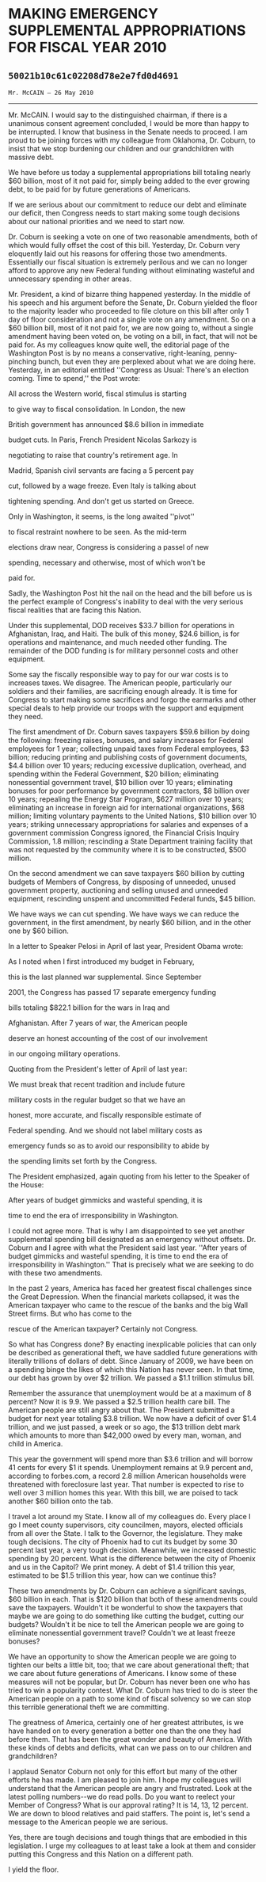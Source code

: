 # MAKING EMERGENCY SUPPLEMENTAL APPROPRIATIONS FOR FISCAL YEAR 2010
## `50021b10c61c02208d78e2e7fd0d4691`
`Mr. McCAIN — 26 May 2010`

---


Mr. McCAIN. I would say to the distinguished chairman, if there is a 
unanimous consent agreement concluded, I would be more than happy to be 
interrupted. I know that business in the Senate needs to proceed. I am 
proud to be joining forces with my colleague from Oklahoma, Dr. Coburn, 
to insist that we stop burdening our children and our grandchildren 
with massive debt.

We have before us today a supplemental appropriations bill totaling 
nearly $60 billion, most of it not paid for, simply being added to the 
ever growing debt, to be paid for by future generations of Americans.

If we are serious about our commitment to reduce our debt and 
eliminate our deficit, then Congress needs to start making some tough 
decisions about our national priorities and we need to start now.

Dr. Coburn is seeking a vote on one of two reasonable amendments, 
both of which would fully offset the cost of this bill. Yesterday, Dr. 
Coburn very eloquently laid out his reasons for offering those two 
amendments. Essentially our fiscal situation is extremely perilous and 
we can no longer afford to approve any new Federal funding without 
eliminating wasteful and unnecessary spending in other areas.

Mr. President, a kind of bizarre thing happened yesterday. In the 
middle of his speech and his argument before the Senate, Dr. Coburn 
yielded the floor to the majority leader who proceeded to file cloture 
on this bill after only 1 day of floor consideration and not a single 
vote on any amendment. So on a $60 billion bill, most of it not paid 
for, we are now going to, without a single amendment having been voted 
on, be voting on a bill, in fact, that will not be paid for. As my 
colleagues know quite well, the editorial page of the Washington Post 
is by no means a conservative, right-leaning, penny-pinching bunch, but 
even they are perplexed about what we are doing here. Yesterday, in an 
editorial entitled ''Congress as Usual: There's an election coming. 
Time to spend,'' the Post wrote:




 All across the Western world, fiscal stimulus is starting 


 to give way to fiscal consolidation. In London, the new 


 British government has announced $8.6 billion in immediate 


 budget cuts. In Paris, French President Nicolas Sarkozy is 


 negotiating to raise that country's retirement age. In 


 Madrid, Spanish civil servants are facing a 5 percent pay 


 cut, followed by a wage freeze. Even Italy is talking about 


 tightening spending. And don't get us started on Greece.



 Only in Washington, it seems, is the long awaited ''pivot'' 


 to fiscal restraint nowhere to be seen. As the mid-term 


 elections draw near, Congress is considering a passel of new 


 spending, necessary and otherwise, most of which won't be 


 paid for.


Sadly, the Washington Post hit the nail on the head and the bill 
before us is the perfect example of Congress's inability to deal with 
the very serious fiscal realities that are facing this Nation.

Under this supplemental, DOD receives $33.7 billion for operations in 
Afghanistan, Iraq, and Haiti. The bulk of this money, $24.6 billion, is 
for operations and maintenance, and much needed other funding. The 
remainder of the DOD funding is for military personnel costs and other 
equipment.

Some say the fiscally responsible way to pay for our war costs is to 
increases taxes. We disagree. The American people, particularly our 
soldiers and their families, are sacrificing enough already. It is time 
for Congress to start making some sacrifices and forgo the earmarks and 
other special deals to help provide our troops with the support and 
equipment they need.

The first amendment of Dr. Coburn saves taxpayers $59.6 billion by 
doing the following: freezing raises, bonuses, and salary increases for 
Federal employees for 1 year; collecting unpaid taxes from Federal 
employees, $3 billion; reducing printing and publishing costs of 
government documents, $4.4 billion over 10 years; reducing excessive 
duplication, overhead, and spending within the Federal Government, $20 
billion; eliminating nonessential government travel, $10 billion over 
10 years; eliminating bonuses for poor performance by government 
contractors, $8 billion over 10 years; repealing the Energy Star 
Program, $627 million over 10 years; eliminating an increase in foreign 
aid for international organizations, $68 million; limiting voluntary 
payments to the United Nations, $10 billion over 10 years; striking 
unnecessary appropriations for salaries and expenses of a government 
commission Congress ignored, the Financial Crisis Inquiry Commission, 
1.8 million; rescinding a State Department training facility that was 
not requested by the community where it is to be constructed, $500 
million.

On the second amendment we can save taxpayers $60 billion by cutting 
budgets of Members of Congress, by disposing of unneeded, unused 
government property, auctioning and selling unused and unneeded 
equipment, rescinding unspent and uncommitted Federal funds, $45 
billion.

We have ways we can cut spending. We have ways we can reduce the 
government, in the first amendment, by nearly $60 billion, and in the 
other one by $60 billion.

In a letter to Speaker Pelosi in April of last year, President Obama 
wrote:




 As I noted when I first introduced my budget in February, 


 this is the last planned war supplemental. Since September 


 2001, the Congress has passed 17 separate emergency funding 


 bills totaling $822.1 billion for the wars in Iraq and 


 Afghanistan. After 7 years of war, the American people 


 deserve an honest accounting of the cost of our involvement 


 in our ongoing military operations.


Quoting from the President's letter of April of last year:




 We must break that recent tradition and include future 


 military costs in the regular budget so that we have an 


 honest, more accurate, and fiscally responsible estimate of 


 Federal spending. And we should not label military costs as 


 emergency funds so as to avoid our responsibility to abide by 


 the spending limits set forth by the Congress.


The President emphasized, again quoting from his letter to the 
Speaker of the House:




 After years of budget gimmicks and wasteful spending, it is 


 time to end the era of irresponsibility in Washington.


I could not agree more. That is why I am disappointed to see yet 
another supplemental spending bill designated as an emergency without 
offsets. Dr. Coburn and I agree with what the President said last year. 
''After years of budget gimmicks and wasteful spending, it is time to 
end the era of irresponsibility in Washington.'' That is precisely what 
we are seeking to do with these two amendments.

In the past 2 years, America has faced her greatest fiscal challenges 
since the Great Depression. When the financial markets collapsed, it 
was the American taxpayer who came to the rescue of the banks and the 
big Wall Street firms. But who has come to the


rescue of the American taxpayer? Certainly not Congress.

So what has Congress done? By enacting inexplicable policies that can 
only be described as generational theft, we have saddled future 
generations with literally trillions of dollars of debt. Since January 
of 2009, we have been on a spending binge the likes of which this 
Nation has never seen. In that time, our debt has grown by over $2 
trillion. We passed a $1.1 trillion stimulus bill.

Remember the assurance that unemployment would be at a maximum of 8 
percent? Now it is 9.9. We passed a $2.5 trillion health care bill. The 
American people are still angry about that. The President submitted a 
budget for next year totaling $3.8 trillion. We now have a deficit of 
over $1.4 trillion, and we just passed, a week or so ago, the $13 
trillion debt mark which amounts to more than $42,000 owed by every 
man, woman, and child in America.

This year the government will spend more than $3.6 trillion and will 
borrow 41 cents for every $1 it spends. Unemployment remains at 9.9 
percent and, according to forbes.com, a record 2.8 million American 
households were threatened with foreclosure last year. That number is 
expected to rise to well over 3 million homes this year. With this 
bill, we are poised to tack another $60 billion onto the tab.

I travel a lot around my State. I know all of my colleagues do. Every 
place I go I meet county supervisors, city councilmen, mayors, elected 
officials from all over the State. I talk to the Governor, the 
legislature. They make tough decisions. The city of Phoenix had to cut 
its budget by some 30 percent last year, a very tough decision. 
Meanwhile, we increased domestic spending by 20 percent. What is the 
difference between the city of Phoenix and us in the Capitol? We print 
money. A debt of $1.4 trillion this year, estimated to be $1.5 trillion 
this year, how can we continue this?

These two amendments by Dr. Coburn can achieve a significant savings, 
$60 billion in each. That is $120 billion that both of these amendments 
could save the taxpayers. Wouldn't it be wonderful to show the 
taxpayers that maybe we are going to do something like cutting the 
budget, cutting our budgets? Wouldn't it be nice to tell the American 
people we are going to eliminate nonessential government travel? 
Couldn't we at least freeze bonuses?

We have an opportunity to show the American people we are going to 
tighten our belts a little bit, too; that we care about generational 
theft; that we care about future generations of Americans. I know some 
of these measures will not be popular, but Dr. Coburn has never been 
one who has tried to win a popularity contest. What Dr. Coburn has 
tried to do is steer the American people on a path to some kind of 
fiscal solvency so we can stop this terrible generational theft we are 
committing.

The greatness of America, certainly one of her greatest attributes, 
is we have handed on to every generation a better one than the one they 
had before them. That has been the great wonder and beauty of America. 
With these kinds of debts and deficits, what can we pass on to our 
children and grandchildren?

I applaud Senator Coburn not only for this effort but many of the 
other efforts he has made. I am pleased to join him. I hope my 
colleagues will understand that the American people are angry and 
frustrated. Look at the latest polling numbers--we do read polls. Do 
you want to reelect your Member of Congress? What is our approval 
rating? It is 14, 13, 12 percent. We are down to blood relatives and 
paid staffers. The point is, let's send a message to the American 
people we are serious.

Yes, there are tough decisions and tough things that are embodied in 
this legislation. I urge my colleagues to at least take a look at them 
and consider putting this Congress and this Nation on a different path.

I yield the floor.